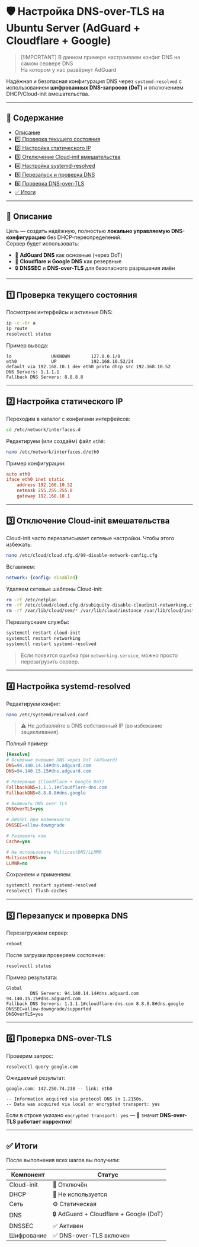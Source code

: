 # 🛡️ Настройка DNS-over-TLS на Ubuntu Server (AdGuard + Cloudflare + Google)

> \[!IMPORTANT]
> В данном примере настраиваем конфиг DNS на самом сервере DNS <br> 
> На котором у нас развёрнут AdGuard

Надёжная и безопасная конфигурация DNS через `systemd-resolved` с использованием **шифрованных DNS-запросов (DoT)** и отключением DHCP/Cloud-init вмешательства.

---

## 📑 Содержание

- [Описание](#описание)
- [1️⃣ Проверка текущего состояния](#проверка-текущего-состояния)
- [2️⃣ Настройка статического IP](#настройка-статического-ip)
- [3️⃣ Отключение Cloud-init вмешательства](#отключение-cloud-init-вмешательства)
- [4️⃣ Настройка systemd-resolved](#настройка-systemd-resolved)
- [5️⃣ Перезапуск и проверка DNS](#перезапуск-и-проверка-dns)
- [6️⃣ Проверка DNS-over-TLS](#проверка-dns-over-tls)
- [✅ Итоги](#итоги)

---

## 📘 Описание <a id="описание"></a>

Цель — создать надёжную, полностью **локально управляемую DNS-конфигурацию** без DHCP-переопределений.  
Сервер будет использовать:
- 🔹 **AdGuard DNS** как основные (через DoT)  
- 🔹 **Cloudflare и Google DNS** как резервные  
- 🔒 **DNSSEC** и **DNS-over-TLS** для безопасного разрешения имён  

---

## 1️⃣ Проверка текущего состояния <a id="проверка-текущего-состояния"></a>

Посмотрим интерфейсы и активные DNS:

```bash
ip -c -br a
ip route
resolvectl status
````

Пример вывода:

```
lo               UNKNOWN        127.0.0.1/8
eth0             UP             192.168.10.52/24
default via 192.168.10.1 dev eth0 proto dhcp src 192.168.10.52
DNS Servers: 1.1.1.1
Fallback DNS Servers: 8.8.8.8
```

---

## 2️⃣ Настройка статического IP <a id="настройка-статического-ip"></a>

Переходим в каталог с конфигами интерфейсов:

```bash
cd /etc/network/interfaces.d
```

Редактируем (или создаём) файл `eth0`:

```bash
nano /etc/network/interfaces.d/eth0
```

Пример конфигурации:

```ini
auto eth0
iface eth0 inet static
    address 192.168.10.52
    netmask 255.255.255.0
    gateway 192.168.10.1
```

---

## 3️⃣ Отключение Cloud-init вмешательства <a id="отключение-cloud-init-вмешательства"></a>

Cloud-init часто перезаписывает сетевые настройки. Чтобы этого избежать:

```bash
nano /etc/cloud/cloud.cfg.d/99-disable-network-config.cfg
```

Вставляем:

```yaml
network: {config: disabled}
```

Удаляем сетевые шаблоны Cloud-init:

```bash
rm -rf /etc/netplan
rm -rf /etc/cloud/cloud.cfg.d/subiquity-disable-cloudinit-networking.cfg
rm -rf /var/lib/cloud/sem/* /var/lib/cloud/instance /var/lib/cloud/instances/*
```

Перезапускаем службы:

```bash
systemctl restart cloud-init
systemctl restart networking
systemctl restart systemd-resolved
```

> Если появится ошибка при `networking.service`, можно просто перезагрузить сервер.

---

## 4️⃣ Настройка systemd-resolved <a id="настройка-systemd-resolved"></a>

Редактируем конфиг:

```bash
nano /etc/systemd/resolved.conf
```

> ⚠️ Не добавляйте в DNS собственный IP (во избежание зацикливания).

Полный пример:

```ini
[Resolve]
# Основные внешние DNS через DoT (AdGuard)
DNS=94.140.14.14#dns.adguard.com
DNS=94.140.15.15#dns.adguard.com

# Резервные (Cloudflare + Google DoT)
FallbackDNS=1.1.1.1#cloudflare-dns.com
FallbackDNS=8.8.8.8#dns.google

# Включить DNS over TLS
DNSOverTLS=yes

# DNSSEC при возможности
DNSSEC=allow-downgrade

# Разрешить кэш
Cache=yes

# Не использовать MulticastDNS/LLMNR
MulticastDNS=no
LLMNR=no
```

Сохраняем и применяем:

```bash
systemctl restart systemd-resolved
resolvectl flush-caches
```

---

## 5️⃣ Перезапуск и проверка DNS <a id="перезапуск-и-проверка-dns"></a>

Перезагружаем сервер:

```bash
reboot
```

После загрузки проверяем состояние:

```bash
resolvectl status
```

Пример результата:

```
Global
         DNS Servers: 94.140.14.14#dns.adguard.com 94.140.15.15#dns.adguard.com
Fallback DNS Servers: 1.1.1.1#cloudflare-dns.com 8.8.8.8#dns.google
DNSSEC=allow-downgrade/supported
DNSOverTLS=yes
```

---

## 6️⃣ Проверка DNS-over-TLS <a id="проверка-dns-over-tls"></a>

Проверим запрос:

```bash
resolvectl query google.com
```

Ожидаемый результат:

```
google.com: 142.250.74.238 -- link: eth0

-- Information acquired via protocol DNS in 1.2150s.
-- Data was acquired via local or encrypted transport: yes
```

Если в строке указано `encrypted transport: yes` —
🎉 значит **DNS-over-TLS работает корректно**!

---

## ✅ Итоги <a id="итоги"></a>

После выполнения всех шагов вы получили:

| Компонент  | Статус                                 |
| ---------- | -------------------------------------- |
| Cloud-init | 🚫 Отключён                            |
| DHCP       | 🚫 Не используется                     |
| Сеть       | ⚙️ Статическая                         |
| DNS        | 🔒 AdGuard + Cloudflare + Google (DoT) |
| DNSSEC     | ✅ Активен                              |
| Шифрование | ✅ DNS-over-TLS включен                 |
